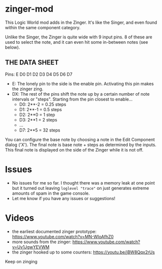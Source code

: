 # zinger-mod

This Logic World mod adds in the Zinger. It's like the Singer, and even found within the same component category.

Unlike the Singer, the Zinger is quite wide with 9 input pins. 8 of these are used to select the note, and it can even hit some in-between notes (see below).

## THE DATA SHEET

Pins: E D0 D1 D2 D3 D4 D5 D6 D7
- E: The lonely pin to the side is the enable pin. Activating this pin makes the zinger zing.
- DX: The rest of the pins shift the note up by a certain number of note intervals or "steps". Starting from the pin closest to enable...
  - D0: 2**-2 = 0.25 steps
  - D1: 2**-1 = 0.5 steps
  - D2: 2**0 = 1 step
  - D3: 2**1 = 2 steps
  - ...
  - D7: 2**5 = 32 steps

You can configure the base note by choosing a note in the Edit Component dialog ('X').
The final note is base note + steps as determined by the inputs.
This final note is displayed on the side of the Zinger while it is not off.

# Issues
- No issues for me so far. I thought there was a memory leak at one point but it turned out leaving `loglevel "trace"` on just generates extreme amounts of spam in the game console.
- Let me know if you have any issues or suggestions!

# Videos

- the earliest documented zinger prototype: https://www.youtube.com/watch?v=MN-WloAfhZ0
- more sounds from the zinger: https://www.youtube.com/watch?v=Uv1JgwYEVWM
- the zinger hooked up to some counters: https://youtu.be/jBW8Qqx2rUs

Keep on zinging
